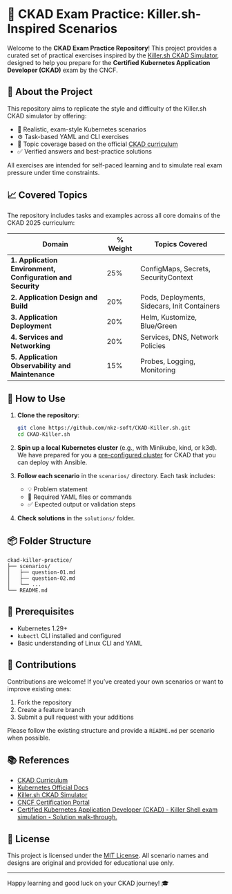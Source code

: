 # 🚀 CKAD Exam Practice: Killer.sh-Inspired Scenarios

Welcome to the **CKAD Exam Practice Repository**! This project provides a curated set of practical exercises inspired by the [Killer.sh CKAD Simulator](https://killer.sh/ckad/), designed to help you prepare for the **Certified Kubernetes Application Developer (CKAD)** exam by the CNCF.

## 📘 About the Project

This repository aims to replicate the style and difficulty of the Killer.sh CKAD simulator by offering:

* 📂 Realistic, exam-style Kubernetes scenarios
* ⚙️ Task-based YAML and CLI exercises
* 🧠 Topic coverage based on the official [CKAD curriculum](https://github.com/cncf/curriculum)
* ✅ Verified answers and best-practice solutions

All exercises are intended for self-paced learning and to simulate real exam pressure under time constraints.

## 📈 Covered Topics

The repository includes tasks and examples across all core domains of the CKAD 2025 curriculum:

| Domain  | % Weight | Topics Covered                               |
| ------- |----------|----------------------------------------------|
| **1. Application Environment, Configuration and Security** | 25%      | ConfigMaps, Secrets, SecurityContext         |
| **2. Application Design and Build** | 20%      | Pods, Deployments, Sidecars, Init Containers |
| **3. Application Deployment** | 20%      | Helm, Kustomize, Blue/Green                  |
| **4. Services and Networking** | 20%      | Services, DNS, Network Policies              |
| **5. Application Observability and Maintenance** | 15%      | Probes, Logging, Monitoring                  |

## 🏁 How to Use

1. **Clone the repository**:

   ```bash
   git clone https://github.com/nkz-soft/CKAD-Killer.sh.git
   cd CKAD-Killer.sh
   ```

2. **Spin up a local Kubernetes cluster** (e.g., with Minikube, kind, or k3d). We have prepared for you a [pre-configured cluster](./k0s-ansible/README.md) for CKAD that you can deploy with Ansible.

3. **Follow each scenario** in the `scenarios/` directory. Each task includes:

   * 💡 Problem statement
   * 📁 Required YAML files or commands
   * ✅ Expected output or validation steps

4. **Check solutions** in the `solutions/` folder.

## 📦 Folder Structure

```
ckad-killer-practice/
├── scenarios/
│   ├── question-01.md
│   ├── question-02.md
│   └── ...
└── README.md
```

## 🚰 Prerequisites

* Kubernetes 1.29+
* `kubectl` CLI installed and configured
* Basic understanding of Linux CLI and YAML

## 🤝 Contributions

Contributions are welcome! If you’ve created your own scenarios or want to improve existing ones:

1. Fork the repository
2. Create a feature branch
3. Submit a pull request with your additions

Please follow the existing structure and provide a `README.md` per scenario when possible.

## 📚 References

* [CKAD Curriculum](https://github.com/cncf/curriculum)
* [Kubernetes Official Docs](https://kubernetes.io/docs/)
* [Killer.sh CKAD Simulator](https://killer.sh/ckad/)
* [CNCF Certification Portal](https://training.linuxfoundation.org/certification/)
* [Certified Kubernetes Application Developer (CKAD) - Killer Shell exam simulation - Solution walk-through.
](https://www.youtube.com/playlist?list=PLpbwBK0ptssyIgAoHR-611wt3O9wobS8T)

## 🧪 License

This project is licensed under the [MIT License](LICENSE). All scenario names and designs are original and provided for educational use only.

---

Happy learning and good luck on your CKAD journey! 🎓
